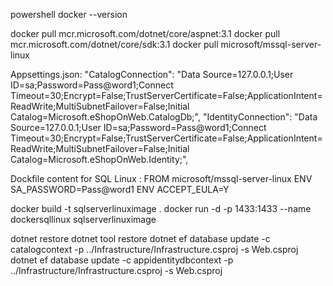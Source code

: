powershell
docker --version

docker pull mcr.microsoft.com/dotnet/core/aspnet:3.1
docker pull mcr.microsoft.com/dotnet/core/sdk:3.1
docker pull microsoft/mssql-server-linux

Appsettings.json:
 "CatalogConnection": "Data Source=127.0.0.1;User ID=sa;Password=Pass@word1;Connect Timeout=30;Encrypt=False;TrustServerCertificate=False;ApplicationIntent=ReadWrite;MultiSubnetFailover=False;Initial Catalog=Microsoft.eShopOnWeb.CatalogDb;",
 "IdentityConnection": "Data Source=127.0.0.1;User ID=sa;Password=Pass@word1;Connect Timeout=30;Encrypt=False;TrustServerCertificate=False;ApplicationIntent=ReadWrite;MultiSubnetFailover=False;Initial Catalog=Microsoft.eShopOnWeb.Identity;",

Dockfile content for SQL Linux : 
	FROM microsoft/mssql-server-linux
	ENV SA_PASSWORD=Pass@word1
	ENV ACCEPT_EULA=Y

docker build -t sqlserverlinuximage .
docker run -d -p 1433:1433 --name dockersqllinux sqlserverlinuximage


dotnet restore
dotnet tool restore
dotnet ef database update -c catalogcontext -p ../Infrastructure/Infrastructure.csproj -s Web.csproj
dotnet ef database update -c appidentitydbcontext -p ../Infrastructure/Infrastructure.csproj -s Web.csproj
